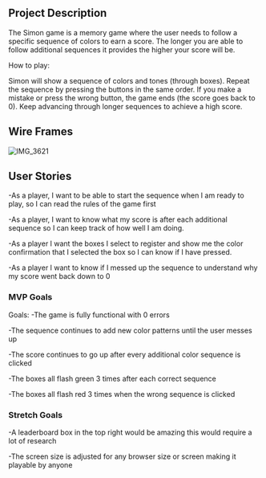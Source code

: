 ## Project Description 
The Simon game is a memory game where the user needs to follow a specific sequence of colors to earn a score. The longer you are able to follow additional sequences it provides the higher your score will be.

How to play: 

Simon will show a sequence of colors and tones (through boxes).
Repeat the sequence by pressing the buttons in the same order.
If you make a mistake or press the wrong button, the game ends (the score goes back to 0).
Keep advancing through longer sequences to achieve a high score.


## Wire Frames
![IMG_3621](https://media.git.generalassemb.ly/user/49500/files/0b2712e0-067f-478c-8dd8-8cb9bdb1a0ad)


## User Stories
-As a player, I want to be able to start the sequence when I am ready to play, so I can read the rules of the game first 

-As a player, I want to know what my score is after each additional sequence so I can keep track of how well I am doing. 

-As a player I want the boxes I select to register and show me the color confirmation that I selected the box so I can know if I have pressed. 

-As a player I want to know if I messed up the sequence to understand why my score went back down to 0 


### MVP Goals
Goals: 
-The game is fully functional with 0 errors

-The sequence continues to add new color patterns until the user messes up 

-The score continues to go up after every additional color sequence is clicked

-The boxes all flash green 3 times after each correct sequence 

-The boxes all flash red 3 times when the wrong sequence is clicked


### Stretch Goals
-A leaderboard box in the top right would be amazing this would require a lot of research 

-The screen size is adjusted for any browser size or screen making it playable by anyone 
